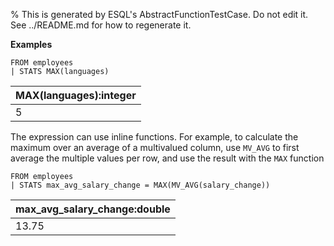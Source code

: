 % This is generated by ESQL's AbstractFunctionTestCase. Do not edit it. See ../README.md for how to regenerate it.

**Examples**

```esql
FROM employees
| STATS MAX(languages)
```

| MAX(languages):integer |
| --- |
| 5 |

The expression can use inline functions. For example, to calculate the maximum over an average of a multivalued column, use `MV_AVG` to first average the multiple values per row, and use the result with the `MAX` function

```esql
FROM employees
| STATS max_avg_salary_change = MAX(MV_AVG(salary_change))
```

| max_avg_salary_change:double |
| --- |
| 13.75 |


